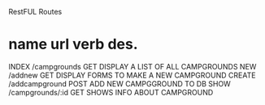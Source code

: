 RestFUL Routes 


name          url             verb           des.
============================================================================
INDEX       /campgrounds     GET         DISPLAY A LIST OF ALL CAMPGROUNDS
NEW         /addnew          GET         DISPLAY FORMS TO MAKE A NEW CAMPGROUND 
CREATE      /addcampground   POST        ADD NEW CAMPGGROUND TO DB
SHOW        /campgrounds/:id GET         SHOWS INFO ABOUT CAMPGROUND